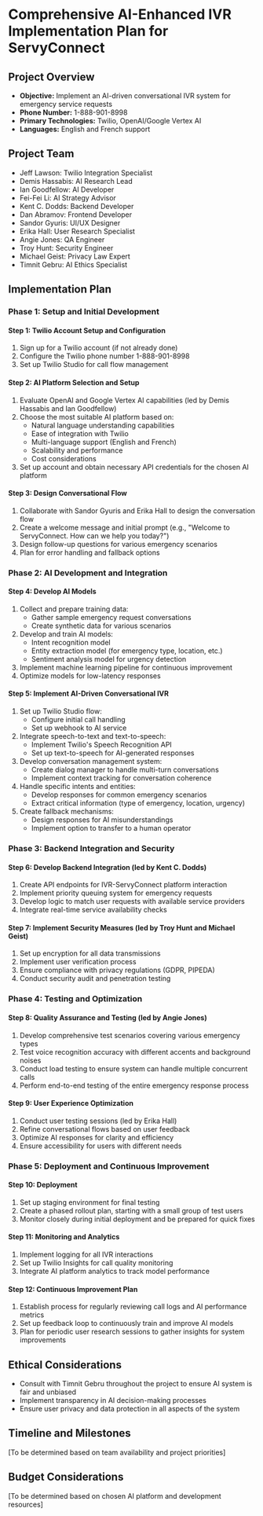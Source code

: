 # Comprehensive AI-Enhanced IVR Implementation Plan for ServyConnect

## Project Overview
- **Objective:** Implement an AI-driven conversational IVR system for emergency service requests
- **Phone Number:** 1-888-901-8998
- **Primary Technologies:** Twilio, OpenAI/Google Vertex AI
- **Languages:** English and French support

## Project Team
- Jeff Lawson: Twilio Integration Specialist
- Demis Hassabis: AI Research Lead
- Ian Goodfellow: AI Developer
- Fei-Fei Li: AI Strategy Advisor
- Kent C. Dodds: Backend Developer
- Dan Abramov: Frontend Developer
- Sandor Gyuris: UI/UX Designer
- Erika Hall: User Research Specialist
- Angie Jones: QA Engineer
- Troy Hunt: Security Engineer
- Michael Geist: Privacy Law Expert
- Timnit Gebru: AI Ethics Specialist

## Implementation Plan

### Phase 1: Setup and Initial Development

#### Step 1: Twilio Account Setup and Configuration
1. Sign up for a Twilio account (if not already done)
2. Configure the Twilio phone number 1-888-901-8998
3. Set up Twilio Studio for call flow management

#### Step 2: AI Platform Selection and Setup
1. Evaluate OpenAI and Google Vertex AI capabilities (led by Demis Hassabis and Ian Goodfellow)
2. Choose the most suitable AI platform based on:
   - Natural language understanding capabilities
   - Ease of integration with Twilio
   - Multi-language support (English and French)
   - Scalability and performance
   - Cost considerations
3. Set up account and obtain necessary API credentials for the chosen AI platform

#### Step 3: Design Conversational Flow
1. Collaborate with Sandor Gyuris and Erika Hall to design the conversation flow
2. Create a welcome message and initial prompt (e.g., "Welcome to ServyConnect. How can we help you today?")
3. Design follow-up questions for various emergency scenarios
4. Plan for error handling and fallback options

### Phase 2: AI Development and Integration

#### Step 4: Develop AI Models
1. Collect and prepare training data:
   - Gather sample emergency request conversations
   - Create synthetic data for various scenarios
2. Develop and train AI models:
   - Intent recognition model
   - Entity extraction model (for emergency type, location, etc.)
   - Sentiment analysis model for urgency detection
3. Implement machine learning pipeline for continuous improvement
4. Optimize models for low-latency responses

#### Step 5: Implement AI-Driven Conversational IVR
1. Set up Twilio Studio flow:
   - Configure initial call handling
   - Set up webhook to AI service
2. Integrate speech-to-text and text-to-speech:
   - Implement Twilio's Speech Recognition API
   - Set up text-to-speech for AI-generated responses
3. Develop conversation management system:
   - Create dialog manager to handle multi-turn conversations
   - Implement context tracking for conversation coherence
4. Handle specific intents and entities:
   - Develop responses for common emergency scenarios
   - Extract critical information (type of emergency, location, urgency)
5. Create fallback mechanisms:
   - Design responses for AI misunderstandings
   - Implement option to transfer to a human operator

### Phase 3: Backend Integration and Security

#### Step 6: Develop Backend Integration (led by Kent C. Dodds)
1. Create API endpoints for IVR-ServyConnect platform interaction
2. Implement priority queuing system for emergency requests
3. Develop logic to match user requests with available service providers
4. Integrate real-time service availability checks

#### Step 7: Implement Security Measures (led by Troy Hunt and Michael Geist)
1. Set up encryption for all data transmissions
2. Implement user verification process
3. Ensure compliance with privacy regulations (GDPR, PIPEDA)
4. Conduct security audit and penetration testing

### Phase 4: Testing and Optimization

#### Step 8: Quality Assurance and Testing (led by Angie Jones)
1. Develop comprehensive test scenarios covering various emergency types
2. Test voice recognition accuracy with different accents and background noises
3. Conduct load testing to ensure system can handle multiple concurrent calls
4. Perform end-to-end testing of the entire emergency response process

#### Step 9: User Experience Optimization
1. Conduct user testing sessions (led by Erika Hall)
2. Refine conversational flows based on user feedback
3. Optimize AI responses for clarity and efficiency
4. Ensure accessibility for users with different needs

### Phase 5: Deployment and Continuous Improvement

#### Step 10: Deployment
1. Set up staging environment for final testing
2. Create a phased rollout plan, starting with a small group of test users
3. Monitor closely during initial deployment and be prepared for quick fixes

#### Step 11: Monitoring and Analytics
1. Implement logging for all IVR interactions
2. Set up Twilio Insights for call quality monitoring
3. Integrate AI platform analytics to track model performance

#### Step 12: Continuous Improvement Plan
1. Establish process for regularly reviewing call logs and AI performance metrics
2. Set up feedback loop to continuously train and improve AI models
3. Plan for periodic user research sessions to gather insights for system improvements

## Ethical Considerations
- Consult with Timnit Gebru throughout the project to ensure AI system is fair and unbiased
- Implement transparency in AI decision-making processes
- Ensure user privacy and data protection in all aspects of the system

## Timeline and Milestones
[To be determined based on team availability and project priorities]

## Budget Considerations
[To be determined based on chosen AI platform and development resources]

